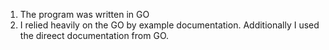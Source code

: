 1. The program was written in GO
2. I relied heavily on the GO by example documentation. Additionally I used the direect documentation from GO.